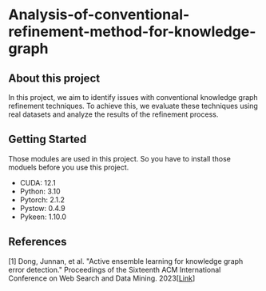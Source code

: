 # Analysis-of-conventional-refinement-method-for-knowledge-graph
## About this project
In this project, we aim to identify issues with conventional knowledge graph refinement techniques. To achieve this, we evaluate these techniques using real datasets and analyze the results of the refinement process.

## Getting Started
Those modules are used in this project. So you have to install those moduels before you use this project.

+ CUDA: 12.1
+ Python: 3.10
+ Pytorch: 2.1.2
+ Pystow: 0.4.9
+ Pykeen: 1.10.0

## References
[1] Dong, Junnan, et al. "Active ensemble learning for knowledge graph error detection." Proceedings of the Sixteenth ACM International Conference on Web Search and Data Mining. 2023[[Link](https://www.researchgate.net/profile/Daochen-Zha-2/publication/368839233_Active_Ensemble_Learning_for_Knowledge_Graph_Error_Detection/links/641d44e066f8522c38ccfd26/Active-Ensemble-Learning-for-Knowledge-Graph-Error-Detection.pdf)]
